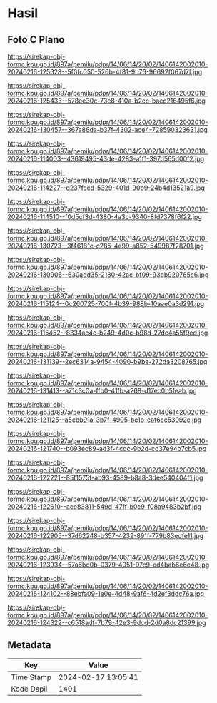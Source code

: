 # Hasil

## Foto C Plano

https://sirekap-obj-formc.kpu.go.id/897a/pemilu/pdpr/14/06/14/20/02/1406142002010-20240216-125628--5f0fc050-526b-4f81-9b76-96692f067d7f.jpg

https://sirekap-obj-formc.kpu.go.id/897a/pemilu/pdpr/14/06/14/20/02/1406142002010-20240216-125433--578ee30c-73e8-410a-b2cc-baec216495f6.jpg

https://sirekap-obj-formc.kpu.go.id/897a/pemilu/pdpr/14/06/14/20/02/1406142002010-20240216-130457--367a86da-b37f-4302-ace4-728590323631.jpg

https://sirekap-obj-formc.kpu.go.id/897a/pemilu/pdpr/14/06/14/20/02/1406142002010-20240216-114003--43619495-43de-4283-a1f1-397d565d00f2.jpg

https://sirekap-obj-formc.kpu.go.id/897a/pemilu/pdpr/14/06/14/20/02/1406142002010-20240216-114227--d237fecd-5329-401d-90b9-24b4d13521a9.jpg

https://sirekap-obj-formc.kpu.go.id/897a/pemilu/pdpr/14/06/14/20/02/1406142002010-20240216-114510--f0d5cf3d-4380-4a3c-9340-8fd7378f6f22.jpg

https://sirekap-obj-formc.kpu.go.id/897a/pemilu/pdpr/14/06/14/20/02/1406142002010-20240216-130723--3f46181c-c285-4e99-a852-549987f28701.jpg

https://sirekap-obj-formc.kpu.go.id/897a/pemilu/pdpr/14/06/14/20/02/1406142002010-20240216-130906--630add35-2180-42ac-bf09-93bb920765c6.jpg

https://sirekap-obj-formc.kpu.go.id/897a/pemilu/pdpr/14/06/14/20/02/1406142002010-20240216-115124--0c260725-700f-4b39-988b-10aae0a3d291.jpg

https://sirekap-obj-formc.kpu.go.id/897a/pemilu/pdpr/14/06/14/20/02/1406142002010-20240216-115452--8334ac4c-b249-4d0c-b98d-27dc4a55f9ed.jpg

https://sirekap-obj-formc.kpu.go.id/897a/pemilu/pdpr/14/06/14/20/02/1406142002010-20240216-131139--2ec6314a-9454-4090-b9ba-272da3208765.jpg

https://sirekap-obj-formc.kpu.go.id/897a/pemilu/pdpr/14/06/14/20/02/1406142002010-20240216-131413--a71c3c0a-ffb0-41fb-a268-d17ec0b5feab.jpg

https://sirekap-obj-formc.kpu.go.id/897a/pemilu/pdpr/14/06/14/20/02/1406142002010-20240216-121125--a5ebb91a-3b7f-4905-bc1b-eaf6cc53092c.jpg

https://sirekap-obj-formc.kpu.go.id/897a/pemilu/pdpr/14/06/14/20/02/1406142002010-20240216-121740--b093ec89-ad3f-4cdc-9b2d-cd37e94b7cb5.jpg

https://sirekap-obj-formc.kpu.go.id/897a/pemilu/pdpr/14/06/14/20/02/1406142002010-20240216-122221--85f1575f-ab93-4589-b8a8-3dee540404f1.jpg

https://sirekap-obj-formc.kpu.go.id/897a/pemilu/pdpr/14/06/14/20/02/1406142002010-20240216-122610--aee83811-549d-47ff-b0c9-f08a9483b2bf.jpg

https://sirekap-obj-formc.kpu.go.id/897a/pemilu/pdpr/14/06/14/20/02/1406142002010-20240216-122905--37d62248-b357-4232-891f-779b83edfe11.jpg

https://sirekap-obj-formc.kpu.go.id/897a/pemilu/pdpr/14/06/14/20/02/1406142002010-20240216-123934--57a6bd0b-0379-4051-97c9-ed4bab6e6e48.jpg

https://sirekap-obj-formc.kpu.go.id/897a/pemilu/pdpr/14/06/14/20/02/1406142002010-20240216-124102--88ebfa09-1e0e-4d48-9af6-4d2ef3ddc76a.jpg

https://sirekap-obj-formc.kpu.go.id/897a/pemilu/pdpr/14/06/14/20/02/1406142002010-20240216-124322--c6518adf-7b79-42e3-9dcd-2d0a8dc21399.jpg


## Metadata

| Key        | Value               |
| ---------- | ------------------- |
| Time Stamp | 2024-02-17 13:05:41 |
| Kode Dapil | 1401                |



